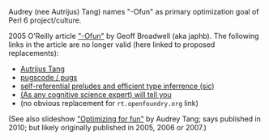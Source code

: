 Audrey (nee Autrijus) Tang) names "-Ofun" as primary optimization goal of Perl 6 project/culture.

2005 O'Reilly article ["-Ofun"](http://archive.oreilly.com/pub/post/ofun.html) by Geoff Broadwell (aka japhb). The following links in the article are no longer valid (here linked to proposed replacements):

* [Autrijus Tang](https://www.wikipedia.org/wiki/Audrey_Tang)
* [pugscode / pugs](https://web.archive.org/web/20150214140229/http://www.pugscode.org:80/)
* [self-referential preludes and efficient type inferrence (sic)](http://pugs.blogs.com/pugs/2005/09/day_228_blondie.html)
* [(As any cognitive science expert) will tell you](https://web.archive.org/web/20051125071517/http://www.oreillynet.com/pub/wlg/7494)
* (no obvious replacement for `rt.openfoundry.org` link)

(See also slideshow ["Optimizing for fun"](https://www.slideshare.net/autang/ofun-optimizing-for-fun) by Audrey Tang; says published in 2010; but likely originally published in 2005, 2006 or 2007.)
